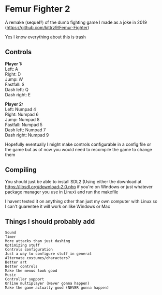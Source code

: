 # Femur Fighter 2
A remake (sequel?) of the dumb fighting game I made as a joke in 2019 (https://github.com/kittrz9/Femur-Fighter)

Yes I know everything about this is trash

## Controls
<b>Player 1:<br></b>
Left: A<br>
Right: D<br>
Jump: W<br>
Fastfall: S<br>
Dash left: Q<br>
Dash right: E<br>

<b>Player 2:<br></b>
Left: Numpad 4<br>
Right: Numpad 6<br>
Jump: Numpad 8<br>
Fastfall: Numpad 5<br>
Dash left: Numpad 7<br>
Dash right: Numpad 9<br>

Hopefully eventually I might make controls configurable in a config file or the game but as of now you would need to recompile the game to change them

## Compiling
You should just be able to install SDL2 (Using either the download at https://libsdl.org/download-2.0.php if you're on Windows or just whatever package manager you use in Linux) and run the makefile


I havent tested it on anything other than just my own computer with Linux so I can't guarentee it will work on like Windows or Mac 

## Things I should probably add
`Sound`<br>
`Timer`<br>
`More attacks than just dashing`<br>
`Optimizing stuff`<br>
`Controls configuration`<br>
`Just a way to configure stuff in general`<br>
`Alternate costumes/characters?`<br>
`Better art`<br>
`Better controls`<br>
`Make the menus look good`<br>
`Music`<br>
`Controller support`<br>
`Online multiplayer (Never gonna happen)`<br>
`Make the game actually good (NEVER gonna happen)`<br>
